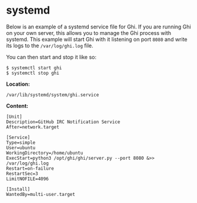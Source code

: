 # systemd

Below is an example of a systemd service file for Ghi. If you are running Ghi on your own server, this allows you to manage the Ghi process with systemd. This example will start Ghi with it listening on port `8080` and write its logs to the `/var/log/ghi.log` file.

You can then start and stop it like so:

```
$ systemctl start ghi
$ systemctl stop ghi
```

**Location:**

`/var/lib/systemd/system/ghi.service`

**Content:**

```
[Unit]
Description=GitHub IRC Notification Service
After=network.target

[Service]
Type=simple
User=ubuntu
WorkingDirectory=/home/ubuntu
ExecStart=python3 /opt/ghi/ghi/server.py --port 8080 &>> /var/log/ghi.log
Restart=on-failure
RestartSec=3
LimitNOFILE=4096

[Install]
WantedBy=multi-user.target
```